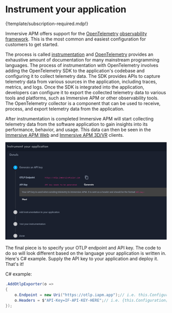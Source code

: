 # Instrument your application

{!template/subscription-required.mdp!}

Immersive APM offers support for the [OpenTelemetry](../../../Getting-started/Terms-and-Concepts/Observability/Frameworks/OpenTelemetry/index.md) [observability framework](../../../Getting-started/Terms-and-Concepts/Observability/index.md). This is the most common and easiest configuration for customers to get started.

The process is called [instrumentation](https://opentelemetry.io/docs/instrumentation/) and [OpenTelemetry](../../../Getting-started/Terms-and-Concepts/Observability/Frameworks/OpenTelemetry/index.md) provides an exhaustive amount of documentation for many mainstream programming languages. The process of instrumentation with OpenTelemetry involves adding the OpenTelemetry SDK to the application's codebase and configuring it to collect telemetry data. The SDK provides APIs to capture telemetry data from various sources in the application, including traces, metrics, and logs. Once the SDK is integrated into the application, developers can configure it to export the collected telemetry data to various tools and platforms, such as Immersive APM or other observability tools. The OpenTelemetry collector is a component that can be used to receive, process, and export telemetry data from the application.

After instrumentation is completed Immersive APM will start collecting telemetry data from the software application to gain insights into its performance, behavior, and usage. This data can then be seen in the [Immersive APM Web](../../../Analysis-and-Visualization/Web/index.md) and [Immersive APM 3D/VR](../../../Analysis-and-Visualization/3D-and-VR/index.md) clients. 

![Grids](../img/instrument.png)

The final piece is to specify your OTLP endpoint and API key. The code to do so will look different based on the language your application is written in. Here's C# example. Supply the API key to your application and deploy it. That's it!

C# example:

```csharp
.AddOtlpExporter(o =>
{
    o.Endpoint = new Uri("https://otlp.iapm.app");// i.e. this.Configuration["IfApmOtlpEndpoint"]
    o.Headers = $"API-Key=IF-API-KEY-HERE";// i.e. {this.Configuration["IfApmAPIKey"]}
});
```